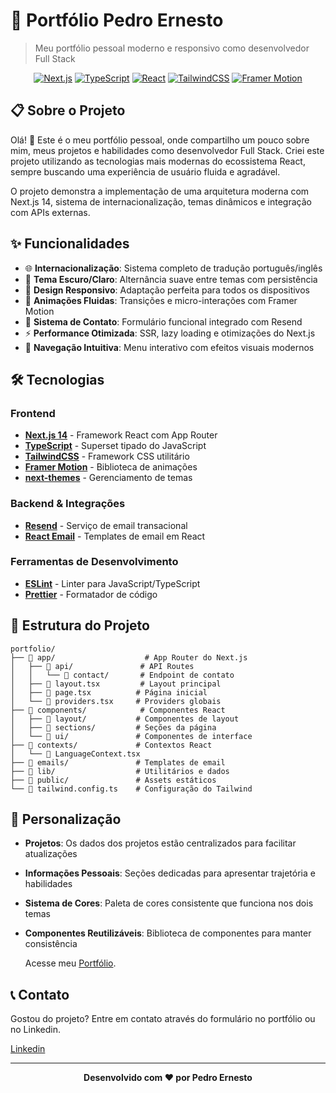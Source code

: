 # 🚀 Portfólio Pedro Ernesto

> Meu portfólio pessoal moderno e responsivo como desenvolvedor Full Stack

<div align="center">
  
[![Next.js](https://img.shields.io/badge/Next.js-000000?style=for-the-badge&logo=next.js&logoColor=white)](https://nextjs.org/)
[![TypeScript](https://img.shields.io/badge/TypeScript-007ACC?style=for-the-badge&logo=typescript&logoColor=white)](https://www.typescriptlang.org/)
[![React](https://img.shields.io/badge/React-20232A?style=for-the-badge&logo=react&logoColor=61DAFB)](https://reactjs.org/)
[![TailwindCSS](https://img.shields.io/badge/Tailwind_CSS-38B2AC?style=for-the-badge&logo=tailwind-css&logoColor=white)](https://tailwindcss.com/)
[![Framer Motion](https://img.shields.io/badge/Framer_Motion-0055FF?style=for-the-badge&logo=framer&logoColor=white)](https://www.framer.com/motion/)

</div>

## 📋 Sobre o Projeto

Olá! 👋 Este é o meu portfólio pessoal, onde compartilho um pouco sobre mim, meus projetos e habilidades como desenvolvedor Full Stack. Criei este projeto utilizando as tecnologias mais modernas do ecossistema React, sempre buscando uma experiência de usuário fluida e agradável.

O projeto demonstra a implementação de uma arquitetura moderna com Next.js 14, sistema de internacionalização, temas dinâmicos e integração com APIs externas.

## ✨ Funcionalidades

- 🌐 **Internacionalização**: Sistema completo de tradução português/inglês
- 🌙 **Tema Escuro/Claro**: Alternância suave entre temas com persistência
- 📱 **Design Responsivo**: Adaptação perfeita para todos os dispositivos
- 🎨 **Animações Fluidas**: Transições e micro-interações com Framer Motion
- 📧 **Sistema de Contato**: Formulário funcional integrado com Resend
- ⚡ **Performance Otimizada**: SSR, lazy loading e otimizações do Next.js
- 🎯 **Navegação Intuitiva**: Menu interativo com efeitos visuais modernos

## 🛠️ Tecnologias

### Frontend
- **[Next.js 14](https://nextjs.org/)** - Framework React com App Router
- **[TypeScript](https://www.typescriptlang.org/)** - Superset tipado do JavaScript
- **[TailwindCSS](https://tailwindcss.com/)** - Framework CSS utilitário
- **[Framer Motion](https://www.framer.com/motion/)** - Biblioteca de animações
- **[next-themes](https://github.com/pacocoursey/next-themes)** - Gerenciamento de temas

### Backend & Integrações
- **[Resend](https://resend.com/)** - Serviço de email transacional
- **[React Email](https://react.email/)** - Templates de email em React

### Ferramentas de Desenvolvimento
- **[ESLint](https://eslint.org/)** - Linter para JavaScript/TypeScript
- **[Prettier](https://prettier.io/)** - Formatador de código

## 📁 Estrutura do Projeto

```
portfolio/
├── 📁 app/                    # App Router do Next.js
│   ├── 📁 api/               # API Routes
│   │   └── 📁 contact/       # Endpoint de contato
│   ├── 📄 layout.tsx         # Layout principal
│   ├── 📄 page.tsx          # Página inicial
│   └── 📄 providers.tsx     # Providers globais
├── 📁 components/            # Componentes React
│   ├── 📁 layout/           # Componentes de layout
│   ├── 📁 sections/         # Seções da página
│   └── 📁 ui/               # Componentes de interface
├── 📁 contexts/             # Contextos React
│   └── 📄 LanguageContext.tsx
├── 📁 emails/               # Templates de email
├── 📁 lib/                  # Utilitários e dados
├── 📁 public/               # Assets estáticos
└── 📄 tailwind.config.ts    # Configuração do Tailwind
``` 

## 🎨 Personalização

- **Projetos**: Os dados dos projetos estão centralizados para facilitar atualizações
- **Informações Pessoais**: Seções dedicadas para apresentar trajetória e habilidades
- **Sistema de Cores**: Paleta de cores consistente que funciona nos dois temas
- **Componentes Reutilizáveis**: Biblioteca de componentes para manter consistência


  Acesse meu [Portfólio](https://pedro-dev-five.vercel.app/).


## 📞 Contato

Gostou do projeto? Entre em contato através do formulário no portfólio ou no Linkedin.

[Linkedin](https://www.linkedin.com/in/pedroernestovogado/)

---

<div align="center">
  <strong>Desenvolvido com ❤️ por Pedro Ernesto</strong>
</div> 
